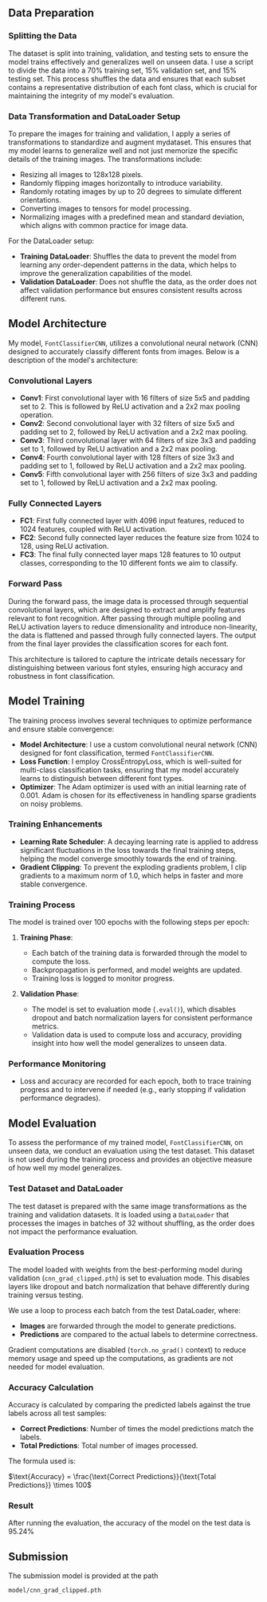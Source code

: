 ## Data Preparation

### Splitting the Data

The dataset is split into training, validation, and testing sets to ensure the model trains effectively and generalizes well on unseen data. I use a script to divide the data into a 70% training set, 15% validation set, and 15% testing set. This process shuffles the data and ensures that each subset contains a representative distribution of each font class, which is crucial for maintaining the integrity of my model's evaluation.

### Data Transformation and DataLoader Setup

To prepare the images for training and validation, I apply a series of transformations to standardize and augment mydataset. This ensures that my model learns to generalize well and not just memorize the specific details of the training images. The transformations include:

- Resizing all images to 128x128 pixels.
- Randomly flipping images horizontally to introduce variability.
- Randomly rotating images by up to 20 degrees to simulate different orientations.
- Converting images to tensors for model processing.
- Normalizing images with a predefined mean and standard deviation, which aligns with common practice for image data.

For the DataLoader setup:

- **Training DataLoader**: Shuffles the data to prevent the model from learning any order-dependent patterns in the data, which helps to improve the generalization capabilities of the model.
- **Validation DataLoader**: Does not shuffle the data, as the order does not affect validation performance but ensures consistent results across different runs.

## Model Architecture

My model, `FontClassifierCNN`, utilizes a convolutional neural network (CNN) designed to accurately classify different fonts from images. Below is a description of the model's architecture:

### Convolutional Layers

- **Conv1**: First convolutional layer with 16 filters of size 5x5 and padding set to 2. This is followed by ReLU activation and a 2x2 max pooling operation.
- **Conv2**: Second convolutional layer with 32 filters of size 5x5 and padding set to 2, followed by ReLU activation and a 2x2 max pooling.
- **Conv3**: Third convolutional layer with 64 filters of size 3x3 and padding set to 1, followed by ReLU activation and a 2x2 max pooling.
- **Conv4**: Fourth convolutional layer with 128 filters of size 3x3 and padding set to 1, followed by ReLU activation and a 2x2 max pooling.
- **Conv5**: Fifth convolutional layer with 256 filters of size 3x3 and padding set to 1, followed by ReLU activation and a 2x2 max pooling.

### Fully Connected Layers

- **FC1**: First fully connected layer with 4096 input features, reduced to 1024 features, coupled with ReLU activation.
- **FC2**: Second fully connected layer reduces the feature size from 1024 to 128, using ReLU activation.
- **FC3**: The final fully connected layer maps 128 features to 10 output classes, corresponding to the 10 different fonts we aim to classify.

### Forward Pass

During the forward pass, the image data is processed through sequential convolutional layers, which are designed to extract and amplify features relevant to font recognition. After passing through multiple pooling and ReLU activation layers to reduce dimensionality and introduce non-linearity, the data is flattened and passed through fully connected layers. The output from the final layer provides the classification scores for each font.

This architecture is tailored to capture the intricate details necessary for distinguishing between various font styles, ensuring high accuracy and robustness in font classification.


## Model Training

The training process involves several techniques to optimize performance and ensure stable convergence:

- **Model Architecture**: I use a custom convolutional neural network (CNN) designed for font classification, termed `FontClassifierCNN`.
- **Loss Function**: I employ CrossEntropyLoss, which is well-suited for multi-class classification tasks, ensuring that my model accurately learns to distinguish between different font types.
- **Optimizer**: The Adam optimizer is used with an initial learning rate of 0.001. Adam is chosen for its effectiveness in handling sparse gradients on noisy problems.

### Training Enhancements

- **Learning Rate Scheduler**: A decaying learning rate is applied to address significant fluctuations in the loss towards the final training steps, helping the model converge smoothly towards the end of training.
- **Gradient Clipping**: To prevent the exploding gradients problem, I clip gradients to a maximum norm of 1.0, which helps in faster and more stable convergence.

### Training Process

The model is trained over 100 epochs with the following steps per epoch:
1. **Training Phase**:
   - Each batch of the training data is forwarded through the model to compute the loss.
   - Backpropagation is performed, and model weights are updated.
   - Training loss is logged to monitor progress.

2. **Validation Phase**:
   - The model is set to evaluation mode (`.eval()`), which disables dropout and batch normalization layers for consistent performance metrics.
   - Validation data is used to compute loss and accuracy, providing insight into how well the model generalizes to unseen data.

### Performance Monitoring

- Loss and accuracy are recorded for each epoch, both to trace training progress and to intervene if needed (e.g., early stopping if validation performance degrades).

## Model Evaluation

To assess the performance of my trained model, `FontClassifierCNN`, on unseen data, we conduct an evaluation using the test dataset. This dataset is not used during the training process and provides an objective measure of how well my model generalizes.

### Test Dataset and DataLoader

The test dataset is prepared with the same image transformations as the training and validation datasets. It is loaded using a `DataLoader` that processes the images in batches of 32 without shuffling, as the order does not impact the performance evaluation.

### Evaluation Process

The model loaded with weights from the best-performing model during validation (`cnn_grad_clipped.pth`) is set to evaluation mode. This disables layers like dropout and batch normalization that behave differently during training versus testing.

We use a loop to process each batch from the test DataLoader, where:
- **Images** are forwarded through the model to generate predictions.
- **Predictions** are compared to the actual labels to determine correctness.

Gradient computations are disabled (`torch.no_grad()` context) to reduce memory usage and speed up the computations, as gradients are not needed for model evaluation.

### Accuracy Calculation

Accuracy is calculated by comparing the predicted labels against the true labels across all test samples:
- **Correct Predictions**: Number of times the model predictions match the labels.
- **Total Predictions**: Total number of images processed.

The formula used is:

$\text{Accuracy} = \frac{\text{Correct Predictions}}{\text{Total Predictions}} \times 100$

### Result

After running the evaluation, the accuracy of the model on the test data is 95.24%

## Submission
The submission model is provided at the path

```
model/cnn_grad_clipped.pth
```



